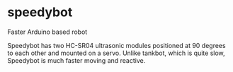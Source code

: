 # speedybot
Faster Arduino based robot

Speedybot has two HC-SR04 ultrasonic modules positioned at 90 degrees to each other and mounted on a servo. Unlike tankbot, which is quite slow, Speedybot is much faster moving and reactive.
